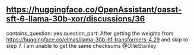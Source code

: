 ## https://huggingface.co/OpenAssistant/oasst-sft-6-llama-30b-xor/discussions/36

contains_question: yes
question_part: After getting the weights from https://huggingface.co/elinas/llama-30b-hf-transformers-4.29 and  skip to step 7. I am unable to get the same checksums @OllieStanley